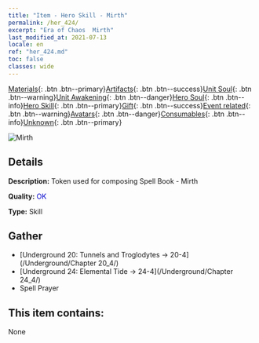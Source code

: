```yaml
---
title: "Item - Hero Skill - Mirth"
permalink: /her_424/
excerpt: "Era of Chaos  Mirth"
last_modified_at: 2021-07-13
locale: en
ref: "her_424.md"
toc: false
classes: wide
---
```

 [Materials](/Items/){: .btn .btn--primary}[Artifacts](/Items/Artifacts/){: .btn .btn--success}[Unit Soul](/Items/UnitSoul/){: .btn .btn--warning}[Unit Awakening](/Items/UnitAwakening/){: .btn .btn--danger}[Hero Soul](/Items/HeroSoul/){: .btn .btn--info}[Hero Skill](/Items/HeroSkill/){: .btn .btn--primary}[Gift](/Items/Gift/){: .btn .btn--success}[Event related](/Items/Events/){: .btn .btn--warning}[Avatars](/Items/Avatars/){: .btn .btn--danger}[Consumables](/Items/Consumables/){: .btn .btn--info}[Unknown](/Items/Unknown/){: .btn .btn--primary}

 ![Mirth](/images/t/ps_huanxinguwu.png)

## Details
 **Description:** Token used for composing Spell Book - Mirth

 **Quality:** <span style="color: #0000CD">OK</span>

 **Type:** Skill

## Gather

*    [Underground 20: Tunnels and Troglodytes -> 20-4](/Underground/Chapter 20_4/) 
*    [Underground 24: Elemental Tide -> 24-4](/Underground/Chapter 24_4/) 
*    Spell Prayer 

## This item contains:

  None


